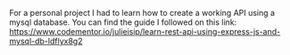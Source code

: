 For a personal project I had to learn how to create a working API using a mysql database.
You can find the guide I followed on this link: https://www.codementor.io/julieisip/learn-rest-api-using-express-js-and-mysql-db-ldflyx8g2
